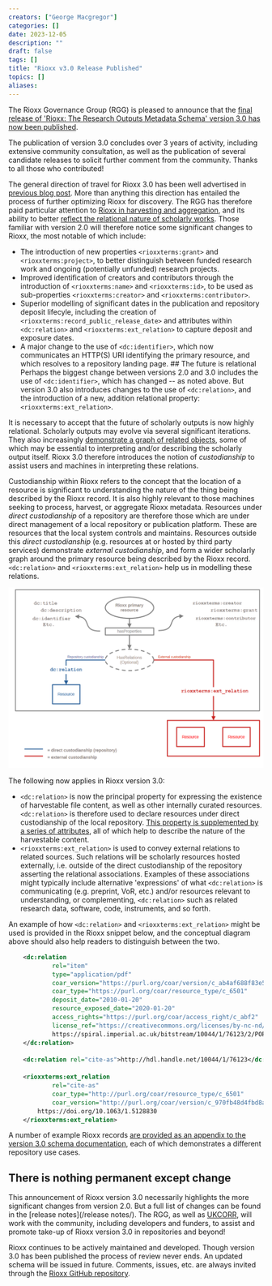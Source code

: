 ```yaml
---
creators: ["George Macgregor"]
categories: []
date: 2023-12-05
description: ""
draft: false
tags: []
title: "Rioxx v3.0 Release Published"
topics: []
aliases:
---
```


The Rioxx Governance Group (RGG) is pleased to announce that the [final release of 'Rioxx: The Research Outputs Metadata Schema' version 3.0 has now been published](/profiles/v3-0-final/).

The publication of version 3.0 concludes over 3 years of activity, including extensive community consultation, as well as the publication of several candidate releases to solicit further comment from the community. Thanks to all those who contributed!

The general direction of travel for Rioxx 3.0 has been well advertised in [previous blog post](/post/2022/optimising-repository-metadata-for-discovery-and-aggregation/). More than anything this direction has entailed the process of further optimizing Rioxx for discovery. The RGG has therefore paid particular attention to [Rioxx in harvesting and aggregation](https://zenodo.org/doi/10.5281/zenodo.8091545), and its ability to better [reflect the relational nature of scholarly works](https://doi.org/10.17868/strath.00082458). Those familiar with version 2.0 will therefore notice some significant changes to Rioxx, the most notable of which include:

- The introduction of new properties `<rioxxterms:grant>` and `<rioxxterms:project>`, to better distinguish between funded research work and ongoing (potentially unfunded) research projects.
- Improved identification of creators and contributors through the introduction of `<rioxxterms:name>` and `<rioxxterms:id>`, to be used as sub-properties `<rioxxterms:creator>` and `<rioxxterms:contributor>`.
- Superior modelling of significant dates in the publication and repository deposit lifecyle, including the creation of `<rioxxterms:record_public_release_date>` and attributes within `<dc:relation>` and `<rioxxterms:ext_relation>` to capture deposit and exposure dates.
- A major change to the use of `<dc:identifier>`, which now communicates an HTTP(S) URI identifying the primary resource, and which resolves to a repository landing page.
  \## The future is relational
  Perhaps the biggest change between versions 2.0 and 3.0 includes the use of `<dc:identifier>`, which has changed -- as noted above. But version 3.0 also introduces changes to the use of `<dc:relation>`, and the introduction of a new, addition relational property: `<rioxxterms:ext_relation>`.

It is necessary to accept that the future of scholarly outputs is now highly relational. Scholarly outputs may evolve via several significant iterations. They also increasingly [demonstrate a graph of related objects](https://doi.org/10.17868/strath.00085166), some of which may be essential to interpreting and/or describing the scholarly output itself. Rioxx 3.0 therefore introduces the notion of *custodianship* to assist users and machines in interpreting these relations.

Custodianship within Rioxx refers to the concept that the location of a resource is significant to understanding the nature of the thing being described by the Rioxx record. It is also highly relevant to those machines seeking to process, harvest, or aggregate Rioxx metadata. Resources under *direct custodianship* of a repository are therefore those which are under direct management of a local repository or publication platform. These are resources that the local system controls and maintains. Resources outside this *direct custodianship* (e.g. resources at or hosted by third party services) demonstrate *external custodianship*, and form a wider scholarly graph around the primary resource being described by the Rioxx record. `<dc:relation>` and `<rioxxterms:ext_relation>` help us in modelling these relations.

![Rioxx relationships conceptual diagram](rioxx-conceptual-1.png)

The following now applies in Rioxx version 3.0:

- `<dc:relation>` is now the principal property for expressing the existence of harvestable file content, as well as other internally curated resources. `<dc:relation>` is therefore used to declare resources under direct custodianship of the local repository. [This property is supplemented by a series of attributes](https://rioxx.net/profiles/v3-0-final/#dc:relation), all of which help to describe the nature of the harvestable content.
- `<rioxxterms:ext_relation>` is used to convey external relations to related sources. Such relations will be scholarly resources hosted externally, i.e. outside of the direct custodianship of the repository asserting the relational associations. Examples of these associations might typically include alternative 'expressions' of what `<dc:relation>` is communicating (e.g. preprint, VoR, etc.) and/or resources relevant to understanding, or complementing, `<dc:relation>` such as related research data, software, code, instruments, and so forth.

An example of how `<dc:relation>` and `<rioxxterms:ext_relation>` might be used is provided in the Rioxx snippet below, and the conceptual diagram above should also help readers to distinguish between the two.

``` xml
    <dc:relation
            rel="item"
            type="application/pdf"
            coar_version="https://purl.org/coar/version/c_ab4af688f83e57aa"
            coar_type="https://purl.org/coar/resource_type/c_6501"
            deposit_date="2010-01-20"
            resource_exposed_date="2020-01-20"
            access_rights="https://purl.org/coar/access_right/c_abf2"
            license_ref="https://creativecommons.org/licenses/by-nc-nd/4.0">
            https://spiral.imperial.ac.uk/bitstream/10044/1/76123/2/POP19-AR-58732_accepted.pdf
    </dc:relation>

    <dc:relation rel="cite-as">http://hdl.handle.net/10044/1/76123</dc:relation>
    
    <rioxxterms:ext_relation
            rel="cite-as"
            coar_type="http://purl.org/coar/resource_type/c_6501"
            coar_version="http://purl.org/coar/version/c_970fb48d4fbd8a8">
        https://doi.org/10.1063/1.5128830
    </rioxxterms:ext_relation>
```

A number of example Rioxx records [are provided as an appendix to the version 3.0 schema documentation](https://rioxx.net/profiles/v3-0-final/), each of which demonstrates a different repository use cases.

## There is nothing permanent except change
This announcement of Rioxx version 3.0 necessarily highlights the more significant changes from version 2.0. But a full list of changes can be found in the [release notes](/release notes/). The RGG, as well as [UKCORR](https://www.ukcorr.org/), will work with the community, including developers and funders, to assist and promote take-up of Rioxx version 3.0 in repositories and beyond!

Rioxx continues to be actively maintained and developed. Though version 3.0 has been published the process of review never ends. An updated schema will be issued in future. Comments, issues, etc. are always invited through the [Rioxx GitHub repository](https://github.com/antleaf/rioxx).